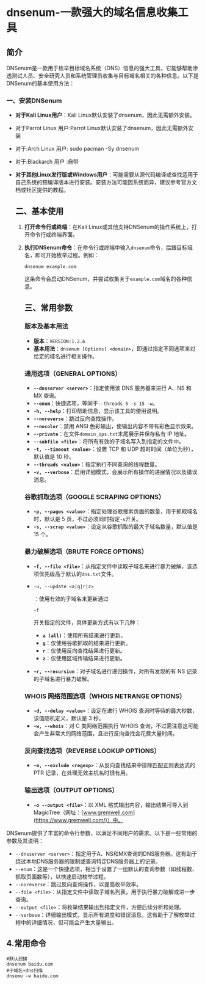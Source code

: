 # dnsenum-一款强大的域名信息收集工具

## 简介

DNSenum是一款用于枚举目标域名系统（DNS）信息的强大工具，它能够帮助渗透测试人员、安全研究人员和系统管理员收集与目标域名相关的各种信息。以下是DNSenum的基本使用方法：

### 一、安装DNSenum

- **对于Kali Linux用户**：Kali Linux默认安装了dnsenum，因此无需额外安装。

- 对于Parrot Linux 用户:Parrot Linux默认安装了dnsenum，因此无需额外安装

- 对于:Arch Linux 用户: sudo pacman -Sy dnsenum 

- 对于:Blackarch 用户 :自带

- **对于其他Linux发行版或Windows用户**：可能需要从源代码编译或查找适用于自己系统的预编译版本进行安装。安装方法可能因系统而异，建议参考官方文档或社区提供的教程。

  

  ## 二、基本使用

  1. **打开命令行或终端**：在Kali Linux或其他支持DNSenum的操作系统上，打开命令行或终端界面。

  2. **执行DNSenum命令**：在命令行或终端中输入`dnsenum`命令，后跟目标域名，即可开始枚举过程。例如：

     ```
     dnsenum example.com
     ```

     这条命令会启动DNSenum，并尝试收集关于`example.com`域名的各种信息。

     

     ## 三、常用参数

     ### 版本及基本用法

     

     - **版本**：`VERSION:1.2.6`
     - **基本用法**：`dnsenum [Options] <domain>`，即通过指定不同选项来对给定的域名进行相关操作。

     ### 通用选项（GENERAL OPTIONS）

     

     - **`--dnsserver <server>`**：指定使用该 DNS 服务器来进行 A、NS 和 MX 查询。
     - **`--enum`**：快捷选项，等同于`--threads 5 -s 15 -w`。
     - **`-h, --help`**：打印帮助信息，显示该工具的使用说明。
     - **`--noreverse`**：跳过反向查找操作。
     - **`--nocolor`**：禁用 ANSI 色彩输出，使输出内容不带有彩色显示效果。
     - **`--private`**：在文件`domain_ips.txt`末尾展示并保存私有 IP 地址。
     - **`--subfile <file>`**：将所有有效的子域名写入到指定的文件中。
     - **`-t, --timeout <value>`**：设置 TCP 和 UDP 超时时间（单位为秒），默认值是 10 秒。
     - **`--threads <value>`**：指定执行不同查询的线程数量。
     - **`-v, --verbose`**：启用详细模式，会展示所有操作的进展情况以及错误消息。

     ### 谷歌抓取选项（GOOGLE SCRAPING OPTIONS）

     

     - **`-p, --pages <value>`**：指定处理谷歌搜索页面的数量，用于抓取域名时，默认是 5 页，不过必须同时指定`-s`开关。
     - **`-s, --scrap <value>`**：设定从谷歌抓取的最大子域名数量，默认值是 15 个。

     ### 暴力破解选项（BRUTE FORCE OPTIONS）

     

     - **`-f, --file <file>`**：从指定文件中读取子域名来进行暴力破解，该选项优先级高于默认的`dns.txt`文件。

     - `-u, --update <a|g|r|z>`

       ：使用有效的子域名来更新通过

       ```
       -f
       ```

       开关指定的文件，具体更新方式有以下几种：

       - **`a (all)`**：使用所有结果进行更新。
       - **`g`**：仅使用谷歌抓取的结果进行更新。
       - **`r`**：仅使用反向查找结果进行更新。
       - **`z`**：仅使用区域传输结果进行更新。

     - **`-r, --recursion`**：对子域名进行递归操作，对所有发现的有 NS 记录的子域名进行暴力破解。

     ### WHOIS 网络范围选项（WHOIS NETRANGE OPTIONS）

     

     - **`-d, --delay <value>`**：设定在进行 WHOIS 查询时等待的最大秒数，该值随机定义，默认是 3 秒。
     - **`-w, --whois`**：对 C 类网络范围执行 WHOIS 查询，不过需注意这可能会产生非常大的网络范围，且进行反向查找会花费大量时间。

     ### 反向查找选项（REVERSE LOOKUP OPTIONS）

     

     - **`-e, --exclude <regexp>`**：从反向查找结果中排除匹配正则表达式的 PTR 记录，在处理无效主机名时很有用。

     ### 输出选项（OUTPUT OPTIONS）

     

     - **`-o --output <file>`**：以 XML 格式输出内容，输出结果可导入到 MagicTree（网址：[www.gremwell.com](https://www.gremwell.com/)）中。

     



DNSenum提供了丰富的命令行参数，以满足不同用户的需求。以下是一些常用的参数及其说明：

- `--dnsserver <server>`：指定用于A、NS和MX查询的DNS服务器。这有助于绕过本地DNS服务器的限制或查询特定DNS服务器上的记录。
- `--enum`：这是一个快捷选项，相当于设置了一组默认的查询参数（如线程数、抓取页面数等），以快速启动枚举过程。
- `--noreverse`：跳过反向查询操作，以提高枚举效率。
- `--file <file>`：从指定文件中读取子域名列表，用于执行暴力破解或进一步查询。
- `--output <file>`：将枚举结果输出到指定文件，方便后续分析和处理。
- `--verbose`：详细输出模式，显示所有进度和错误消息。这有助于了解枚举过程中的详细情况，但可能会产生大量输出。







## 4.常用命令

```
#默认扫描 
dnsenum baidu.com
#子域名+dns扫描
dnsemu -w baidu.com

```

